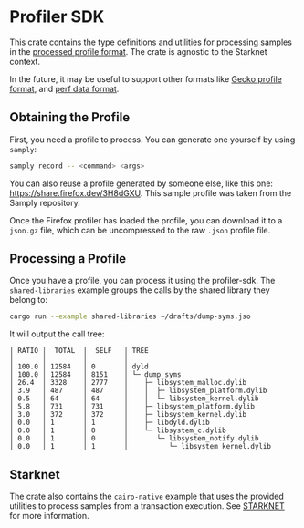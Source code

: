 # Profiler SDK

This crate contains the type definitions and utilities for processing samples in the [processed profile format](https://github.com/firefox-devtools/profiler/blob/main/docs-developer/processed-profile-format.md). The crate is agnostic to the Starknet context.

In the future, it may be useful to support other formats like [Gecko profile format](https://github.com/firefox-devtools/profiler/blob/main/docs-developer/gecko-profile-format.md), and [perf data format](https://git.kernel.org/pub/scm/linux/kernel/git/perf/perf-tools-next.git/tree/tools/perf/Documentation/perf.data-file-format.txt).

## Obtaining the Profile

First, you need a profile to process. You can generate one yourself by using `samply`:
```bash
samply record -- <command> <args>
```
You can also reuse a profile generated by someone else, like this one: https://share.firefox.dev/3H8dGXU. This sample profile was taken from the Samply repository.

Once the Firefox profiler has loaded the profile, you can download it to a `json.gz` file, which can be uncompressed to the raw `.json` profile file.

## Processing a Profile

Once you have a profile, you can process it using the profiler-sdk. The `shared-libraries` example groups the calls by the shared library they belong to:

```bash
cargo run --example shared-libraries ~/drafts/dump-syms.jso
```

It will output the call tree:

```
│ RATIO │  TOTAL  │  SELF   │ TREE
│       │         │         │
│ 100.0 │ 12584   │ 0       │ dyld
│ 100.0 │ 12584   │ 8151    │ └─ dump_syms
│ 26.4  │ 3328    │ 2777    │    ├─ libsystem_malloc.dylib
│ 3.9   │ 487     │ 487     │    │  ├─ libsystem_platform.dylib
│ 0.5   │ 64      │ 64      │    │  └─ libsystem_kernel.dylib
│ 5.8   │ 731     │ 731     │    ├─ libsystem_platform.dylib
│ 3.0   │ 372     │ 372     │    ├─ libsystem_kernel.dylib
│ 0.0   │ 1       │ 1       │    ├─ libdyld.dylib
│ 0.0   │ 1       │ 0       │    └─ libsystem_c.dylib
│ 0.0   │ 1       │ 0       │       └─ libsystem_notify.dylib
│ 0.0   │ 1       │ 1       │          └─ libsystem_kernel.dylib
```

## Starknet

The crate also contains the `cairo-native` example that uses the provided utilities to process samples from a transaction execution. See [STARKNET](STARKNET.md) for more information.
